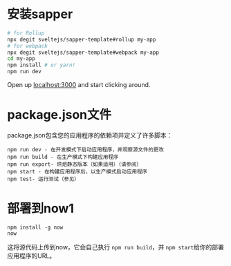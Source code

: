 # 安装sapper

```bash
# for Rollup
npx degit sveltejs/sapper-template#rollup my-app
# for webpack
npx degit sveltejs/sapper-template#webpack my-app
cd my-app
npm install # or yarn!
npm run dev
```

Open up [localhost:3000](http://localhost:3000) and start clicking around.


# package.json文件
package.json包含您的应用程序的依赖项并定义了许多脚本：
```
npm run dev - 在开发模式下启动应用程序，并观察源文件的更改
npm run build - 在生产模式下构建应用程序
npm run export- 烘焙静态版本（如果适用）（请参阅）
npm start - 在构建应用程序后，以生产模式启动应用程序
npm test- 运行测试（参见）
```

# 部署到now1
```
npm install -g now
now
```
这将源代码上传到now，它会自己执行 `npm run build`，并 `npm start`给你的部署应用程序的URL。
